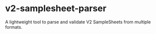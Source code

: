 # v2-samplesheet-parser
A lightweight tool to parse and validate V2 SampleSheets from multiple formats.
